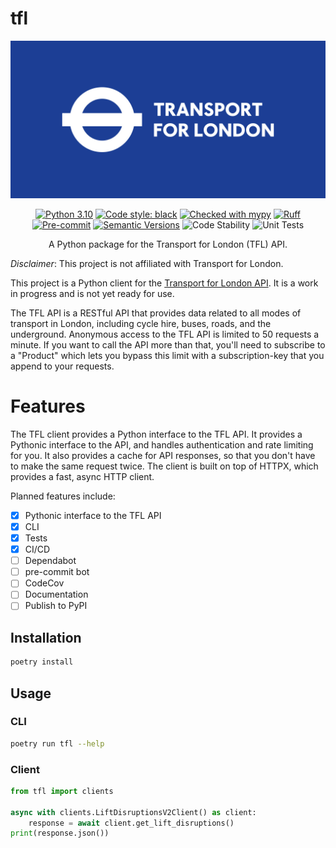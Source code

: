 # tfl

<div align="center">

![TFL-Image.jpg](assets%2FTFL-Image.jpg)

[![Python 3.10](https://img.shields.io/badge/python-3.10-blue.svg)](https://www.python.org/downloads/release/python-3100/)
[![Code style: black](https://img.shields.io/badge/code%20style-black-000000.svg)](https://github.com/psf/black)
[![Checked with mypy](http://www.mypy-lang.org/static/mypy_badge.svg)](http://mypy-lang.org/)
[![Ruff](https://img.shields.io/endpoint?url=https://raw.githubusercontent.com/charliermarsh/ruff/main/assets/badge/v1.json)](https://github.com/charliermarsh/ruff)
[![Pre-commit](https://img.shields.io/badge/pre--commit-enabled-brightgreen?logo=pre-commit&logoColor=white)](https://github.com/Ce11an/tfl/blob/main/.pre-commit-config.yaml)
[![Semantic Versions](https://img.shields.io/badge/%20%20%F0%9F%93%A6%F0%9F%9A%80-semantic--versions-e10079.svg)](https://github.com/Ce11an/tfl/releases)
![Code Stability](https://github.com/Ce11an/tfl/actions/workflows/stability.yml/badge.svg)
![Unit Tests](https://github.com/Ce11an/tfl/actions/workflows/unit-tests.yml/badge.svg)

A Python package for the Transport for London (TFL) API.

</div>

*Disclaimer*: This project is not affiliated with Transport for London.

This project is a Python client for the [Transport for London API](https://api-portal.tfl.gov.uk). It is a work in
progress and is not yet ready for use.

The TFL API is a RESTful API that provides data related to all modes of transport in London, including cycle hire,
buses, roads, and the underground. Anonymous access to the TFL API is limited to 50 requests a minute. If you want to
call the API more than that, you'll need to subscribe to a "Product" which lets you bypass this limit with a
subscription-key that you append to your requests.

# Features
The TFL client provides a Python interface to the TFL API. It provides a Pythonic interface to the API, and handles
authentication and rate limiting for you. It also provides a cache for API responses, so that you don't have to make
the same request twice. The client is built on top of HTTPX, which provides a fast, async HTTP client.

Planned features include:
- [x] Pythonic interface to the TFL API
- [x] CLI
- [x] Tests
- [x] CI/CD
- [ ] Dependabot
- [ ] pre-commit bot
- [ ] CodeCov
- [ ] Documentation
- [ ] Publish to PyPI

## Installation

```bash
poetry install
```

## Usage

### CLI

```bash
poetry run tfl --help
```

### Client

```python
from tfl import clients

async with clients.LiftDisruptionsV2Client() as client:
    response = await client.get_lift_disruptions()
print(response.json())
```
